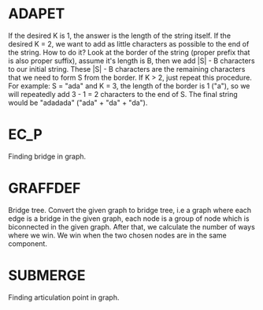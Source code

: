 # ADAPET
If the desired K is 1, the answer is the length of the string itself. If the desired K = 2, we want to add as little characters as possible to the end of the string. How to do it? Look at the border of the string (proper prefix that is also proper suffix), assume it's length is B, then we add |S| - B characters to our initial string. These |S| - B characters are the remaining characters that we need to form S from the border. If K > 2, just repeat this procedure. For example: S = "ada" and K = 3, the length of the border is 1 ("a"), so we will repeatedly add 3 - 1 = 2 characters to the end of S. The final string would be "adadada" ("ada" + "da" + "da").

# EC_P
Finding bridge in graph.

# GRAFFDEF
Bridge tree. Convert the given graph to bridge tree, i.e a graph where each edge is a bridge in the given graph, each node is a group of node which is biconnected in the given graph. After that, we calculate the number of ways where we win. We win when the two chosen nodes are in the same component.

# SUBMERGE
Finding articulation point in graph.
